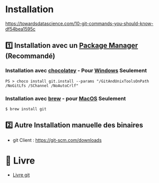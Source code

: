 # Installation


https://towardsdatascience.com/10-git-commands-you-should-know-df54bea1595c

## :one: Installation avec un [Package Manager](../P.GestionnaireDeLibrairies) (Recommandé)

### Installation avec [chocolatey](https://chocolatey.org) - Pour [Windows](../P.GestionnaireDeLibrairies/#a-computer-sous-windows) Seulement


```
PS > choco install git.install --params "/GitAndUnixToolsOnPath /NoGitLfs /SChannel /NoAutoCrlf"
```

### Installation avec [brew](https://brew.sh) - pour [MacOS](../P.GestionnaireDeLibrairies/MacOS.md) Seulement


```
$ brew install git
```

## :two: Autre Installation manuelle des binaires

* git Client : https://git-scm.com/downloads  


# :blue_book: Livre

* [Livre git](https://git-scm.com/book/fr/v2)


